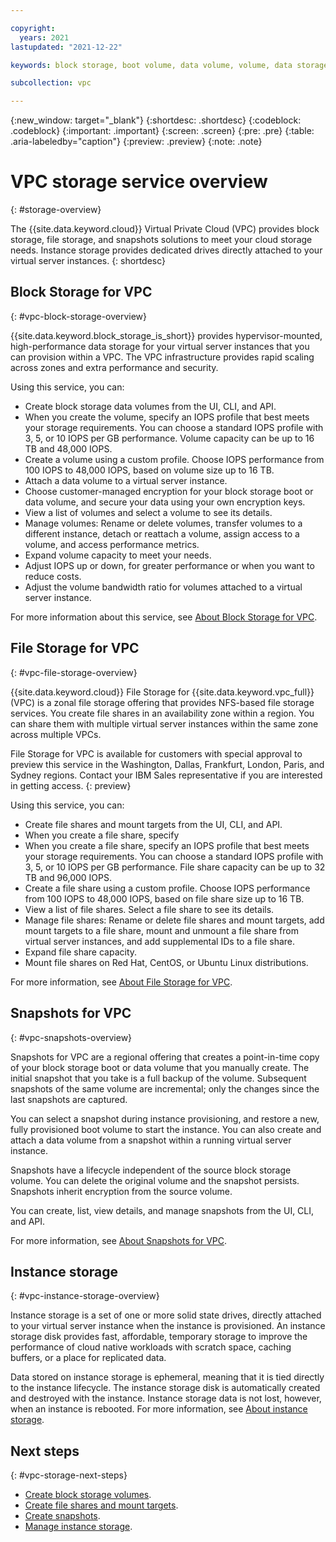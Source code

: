 ```yaml
---

copyright:
  years: 2021
lastupdated: "2021-12-22"

keywords: block storage, boot volume, data volume, volume, data storage, file storage, snapshots

subcollection: vpc

---
```


{:new_window: target="_blank"}
{:shortdesc: .shortdesc}
{:codeblock: .codeblock}
{:important: .important}
{:screen: .screen}
{:pre: .pre}
{:table: .aria-labeledby="caption"}
{:preview: .preview}
{:note: .note}

# VPC storage service overview
{: #storage-overview}

The {{site.data.keyword.cloud}} Virtual Private Cloud (VPC) provides block storage, file storage, and snapshots solutions to meet your cloud storage needs. Instance storage provides dedicated drives directly attached to your virtual server instances. 
{: shortdesc}

## Block Storage for VPC
{: #vpc-block-storage-overview}

{{site.data.keyword.block_storage_is_short}} provides hypervisor-mounted, high-performance data storage for your virtual server instances that you can provision within a VPC. The VPC infrastructure provides rapid scaling across zones and extra performance and security. 

Using this service, you can:

* Create block storage data volumes from the UI, CLI, and API.
* When you create the volume, specify an IOPS profile that best meets your storage requirements. You can choose a standard IOPS profile with 3, 5, or 10 IOPS per GB performance. Volume capacity can be up to 16 TB and 48,000 IOPS.
* Create a volume using a custom profile. Choose IOPS performance from 100 IOPS to 48,000 IOPS, based on volume size up to 16 TB.
* Attach a data volume to a virtual server instance.
* Choose customer-managed encryption for your block storage boot or data volume, and secure your data using your own encryption keys.
* View a list of volumes and select a volume to see its details.
* Manage volumes: Rename or delete volumes, transfer volumes to a different instance, detach or reattach a volume, assign access to a volume, and access performance metrics.
* Expand volume capacity to meet your needs.
* Adjust IOPS up or down, for greater performance or when you want to reduce costs.
* Adjust the volume bandwidth ratio for volumes attached to a virtual server instance.

For more information about this service, see [About Block Storage for VPC](/docs/vpc?topic=vpc-block-storage-about).

## File Storage for VPC
{: #vpc-file-storage-overview}

{{site.data.keyword.cloud}} File Storage for {{site.data.keyword.vpc_full}} (VPC) is a zonal file storage offering that provides NFS-based file storage services. You create file shares in an availability zone within a region. You can share them with multiple virtual server instances within the same zone across multiple VPCs.

File Storage for VPC is available for customers with special approval to preview this service in the Washington, Dallas, Frankfurt, London, Paris, and Sydney regions. Contact your IBM Sales representative if you are interested in getting access.
{: preview}

Using this service, you can:

* Create file shares and mount targets from the UI, CLI, and API.
* When you create a file share, specify 
*  When you create a file share, specify an IOPS profile that best meets your storage requirements. You can choose a standard IOPS profile with 3, 5, or 10 IOPS per GB performance. File share capacity can be up to 32 TB and 96,000 IOPS.
* Create a file share using a custom profile. Choose IOPS performance from 100 IOPS to 48,000 IOPS, based on file share size up to 16 TB.
* View a list of file shares. Select a file share to see its details.
* Manage file shares: Rename or delete file shares and mount targets, add mount targets to a file share, mount and unmount a file share from virtual server instances, and add supplemental IDs to a file share.
* Expand file share capacity.
* Mount file shares on Red Hat, CentOS, or Ubuntu Linux distributions.

For more information, see [About File Storage for VPC](/docs/vpc?topic=vpc-file-storage-vpc-about).

## Snapshots for VPC
{: #vpc-snapshots-overview}

Snapshots for VPC are a regional offering that creates a point-in-time copy of your block storage boot or data volume that you manually create. The initial snapshot that you take is a full backup of the volume. Subsequent snapshots of the same volume are incremental; only the changes since the last snapshots are captured. 

You can select a snapshot during instance provisioning, and restore a new, fully provisioned boot volume to start the instance. You can also create and attach a data volume from a snapshot within a running virtual server instance.

Snapshots have a lifecycle independent of the source block storage volume. You can delete the original volume and the snapshot persists. Snapshots inherit encryption from the source volume. 

You can create, list, view details, and manage snapshots from the UI, CLI, and API.

For more information, see [About Snapshots for VPC](/docs/vpc?topic=vpc-snapshots-vpc-about).

## Instance storage
{: #vpc-instance-storage-overview}

Instance storage is a set of one or more solid state drives, directly attached to your virtual server instance when the instance is provisioned. An instance storage disk provides fast, affordable, temporary storage to improve the performance of cloud native workloads with scratch space, caching buffers, or a place for replicated data.

Data stored on instance storage is ephemeral, meaning that it is tied directly to the instance lifecycle. The instance storage disk is automatically created and destroyed with the instance. Instance storage data is not lost, however, when an instance is rebooted. For more information, see [About instance storage](/docs/vpc?topic=vpc-instance-storage).

## Next steps
{: #vpc-storage-next-steps}

* [Create block storage volumes](/docs/vpc?topic=vpc-creating-block-storage).
* [Create file shares and mount targets](/docs/vpc?topic=vpc-file-storage-create).
* [Create snapshots](/docs/vpc?topic=vpc-snapshots-vpc-create).
* [Manage instance storage](/docs/vpc?topic=vpc-instance-storage-provisioning).
